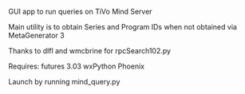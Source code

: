 GUI app to run queries on TiVo Mind Server

Main utility is to obtain Series and Program IDs when not obtained via MetaGenerator 3

Thanks to dlfl and wmcbrine for rpcSearch102.py

Requires:
futures 3.03
wxPython Phoenix

Launch by running mind_query.py
